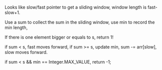 
Looks like slow/fast pointer to get a sliding window, window length is fast-slow+1. 

Use a sum to collect the sum in the sliding window, use min to record the min length,  

If there is one element bigger or equals to s, return 1!    

if sum < s, fast moves forward,
if sum >= s, update min, sum -= arr[slow], slow moves forward.    

if sum < s && min == Integer.MAX_VALUE, return -1;   
